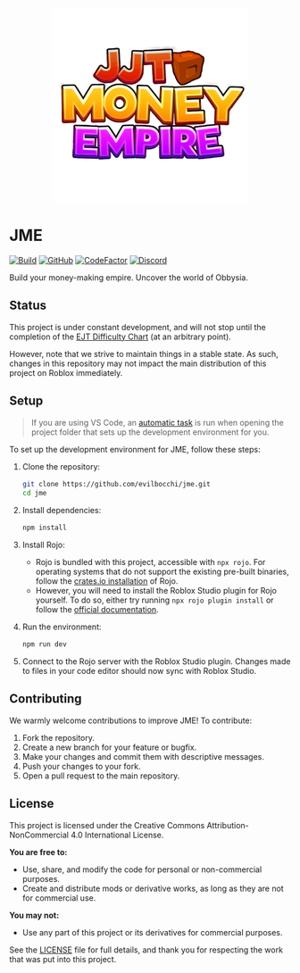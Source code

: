 <p align="center">
  <img width="350" src="assets/Logo.png" href="https://www.roblox.com/games/16438564807/JJT-Money-Empire">
</p>

# JME

[![Build](https://github.com/evilbocchi/jme/actions/workflows/build-and-release.yml/badge.svg?branch=master&event=push)](https://github.com/evilbocchi/jme/actions/workflows/build-and-release.yml)
[![GitHub](https://img.shields.io/github/release/evilbocchi/jme.svg)](https://github.com/evilbocchi/jme/releases/latest)
[![CodeFactor](https://www.codefactor.io/repository/github/evilbocchi/jme/badge)](https://www.codefactor.io/repository/github/evilbocchi/jme)
[![Discord](https://discordapp.com/api/guilds/1217488177862938654/widget.png?style=shield)](https://discord.gg/haPBmCSvXt)

Build your money-making empire. Uncover the world of Obbysia.

## Status

This project is under constant development, and will not stop until the completion of the [EJT Difficulty Chart](https://jtohs-joke-towers.fandom.com/wiki/Eternal_Joke_Towers_(EJT)_Wiki) (at an arbitrary point).

However, note that we strive to maintain things in a stable state. As such, changes in this repository may not impact the main distribution of this project on Roblox immediately.

## Setup

> If you are using VS Code, an [automatic task](.vscode/tasks.json) is run when opening the project folder that sets up the development environment for you.

To set up the development environment for JME, follow these steps:

1. Clone the repository:
    ```sh
    git clone https://github.com/evilbocchi/jme.git
    cd jme
    ```

2. Install dependencies:
    ```sh
    npm install
    ```

3. Install Rojo:
    - Rojo is bundled with this project, accessible with `npx rojo`. For operating systems that do not support the existing pre-built binaries, follow the [crates.io installation](https://rojo.space/docs/v7/getting-started/installation/) of Rojo.
    - However, you will need to install the Roblox Studio plugin for Rojo yourself. To do so, either try running `npx rojo plugin install` or follow the [official documentation](https://rojo.space/docs/v7/getting-started/installation/).

4. Run the environment:
    ```sh
    npm run dev
    ```

5. Connect to the Rojo server with the Roblox Studio plugin. Changes made to files in your code editor should now sync with Roblox Studio.

## Contributing

We warmly welcome contributions to improve JME! To contribute:

1. Fork the repository.
2. Create a new branch for your feature or bugfix.
3. Make your changes and commit them with descriptive messages.
4. Push your changes to your fork.
5. Open a pull request to the main repository.

## License

This project is licensed under the Creative Commons Attribution-NonCommercial 4.0 International License.

**You are free to:**
- Use, share, and modify the code for personal or non-commercial purposes.
- Create and distribute mods or derivative works, as long as they are not for commercial use.

**You may not:**
- Use any part of this project or its derivatives for commercial purposes.

See the [LICENSE](LICENSE) file for full details, and thank you for respecting the work that was put into this project.